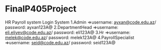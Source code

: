# FinalP405Project
HR Payroll system
Login System
1.Admin =>username: ayxan@code.edu.az/ password: ayxan123A@
2.DepartmentHead =>username: eli.eliyev@code.edu.az/ password: eli123A@
3.Hr =>username: melek@code.edu.az/ password: melek123A@
4.PayrollSpecialist =>username: seid@code.edu.az/ password: seid123A@


